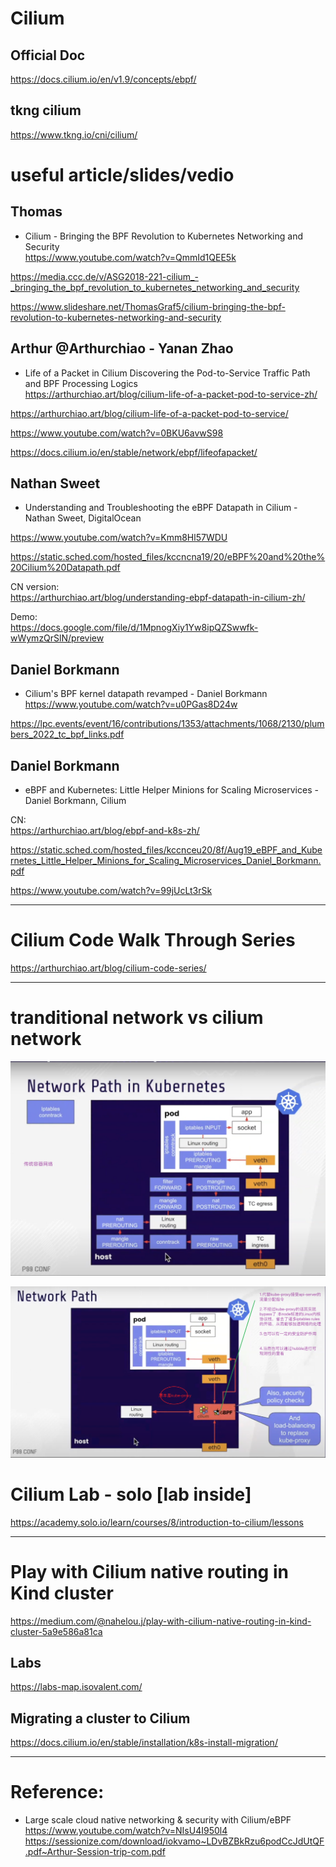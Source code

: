 #  Cilium

## Official Doc
https://docs.cilium.io/en/v1.9/concepts/ebpf/  

## tkng cilium  
https://www.tkng.io/cni/cilium/  


#  useful article/slides/vedio
## Thomas
* Cilium - Bringing the BPF Revolution to Kubernetes Networking and Security  
https://www.youtube.com/watch?v=QmmId1QEE5k   

https://media.ccc.de/v/ASG2018-221-cilium_-_bringing_the_bpf_revolution_to_kubernetes_networking_and_security   

https://www.slideshare.net/ThomasGraf5/cilium-bringing-the-bpf-revolution-to-kubernetes-networking-and-security    



## Arthur @Arthurchiao  - Yanan Zhao  
* Life of a Packet in Cilium Discovering the Pod-to-Service Traffic Path and BPF Processing Logics   
https://arthurchiao.art/blog/cilium-life-of-a-packet-pod-to-service-zh/   

https://arthurchiao.art/blog/cilium-life-of-a-packet-pod-to-service/   

https://www.youtube.com/watch?v=0BKU6avwS98   

https://docs.cilium.io/en/stable/network/ebpf/lifeofapacket/    






## Nathan Sweet
* Understanding and Troubleshooting the eBPF Datapath in Cilium - Nathan Sweet, DigitalOcean   

https://www.youtube.com/watch?v=Kmm8Hl57WDU   

https://static.sched.com/hosted_files/kccncna19/20/eBPF%20and%20the%20Cilium%20Datapath.pdf    

CN version:   
https://arthurchiao.art/blog/understanding-ebpf-datapath-in-cilium-zh/   

Demo:   
https://docs.google.com/file/d/1MpnogXiy1Yw8ipQZSwwfk-wWymzQrSlN/preview    




## Daniel Borkmann  
* Cilium's BPF kernel datapath revamped - Daniel Borkmann  
https://www.youtube.com/watch?v=u0PGas8D24w  

https://lpc.events/event/16/contributions/1353/attachments/1068/2130/plumbers_2022_tc_bpf_links.pdf     


## Daniel Borkmann
* eBPF and Kubernetes: Little Helper Minions for Scaling Microservices - Daniel Borkmann, Cilium  

CN:    
 https://arthurchiao.art/blog/ebpf-and-k8s-zh/  


https://static.sched.com/hosted_files/kccnceu20/8f/Aug19_eBPF_and_Kubernetes_Little_Helper_Minions_for_Scaling_Microservices_Daniel_Borkmann.pdf   

https://www.youtube.com/watch?v=99jUcLt3rSk   






---
# Cilium Code Walk Through Series

https://arthurchiao.art/blog/cilium-code-series/   




---


# tranditional network vs cilium network
![](./_image/kube-proxy-network.png)

![](./_image/kube-proxy-replacement.png)




# Cilium Lab - solo [lab inside]
https://academy.solo.io/learn/courses/8/introduction-to-cilium/lessons   



---
#  Play with Cilium native routing in Kind cluster  
https://medium.com/@nahelou.j/play-with-cilium-native-routing-in-kind-cluster-5a9e586a81ca    



## Labs
https://labs-map.isovalent.com/  


## Migrating a cluster to Cilium
https://docs.cilium.io/en/stable/installation/k8s-install-migration/  




---
#  Reference:    
* Large scale cloud native networking & security with Cilium/eBPF    
https://www.youtube.com/watch?v=NIsU4I950l4     
https://sessionize.com/download/iokvamo~LDvBZBkRzu6podCcJdUtQF.pdf~Arthur-Session-trip-com.pdf      